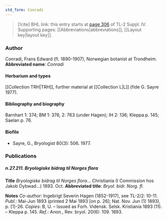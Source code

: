 ```yaml
---
std_form: Conradi
---
```


> [!cite] BHL link: this entry starts at [page 306](https://www.biodiversitylibrary.org/page/33265983) of TL-2 Suppl. IV.
> Supporting pages: [[Abbreviations|abbreviations]], [[Layout key|layout key]].

### Author

Conradi, Frans Edward (fl. 1890-1907), Norwegian botanist at Trondheim. 
**Abbreviated name**: *Conradi*

#### Herbarium and types

[[Collection TRH|TRH]], further material at [[Collection L|L]] (fide G. Sayre 1977).

#### Bibliography and biography

Barnhart 1: 374; BM 1: 376, 2: 763 (under Hagen); IH 2: 136; Kleppa p. 145; Saelan p. 76.

#### Biofile

- Sayre, G., Bryologist 80(3): 506. 1977.

### Publications

##### n.27.211. Bryologiske bidrag til Norges flora

**Title**
*Bryologiske bidrag til Norges flora*... Christiania (I Commission hos Jakob Dybwad...) 1893. Oct.
**Abbreviated title**: *Bryol. bidr. Norg. fl.*

**Notes**
*Co-author*: Ingebrigt Severin Hagen (1852-1917), see TL-2/2: 10-11.
*Publ*.: Mai-Jun 1893 (printed 2 Mai 1893 \[on p. 26\]; Nat. Nov. Jun (1) 1893), p. \[1\]-26.
*Copies*: B, U. – Issued as Forh. Vidensk. Selsk. Kristiania 1893 (11). – Kleppa p. 145.
*Ref*.: Anon., Rev. bryol. 20(6): 109. 1893.


